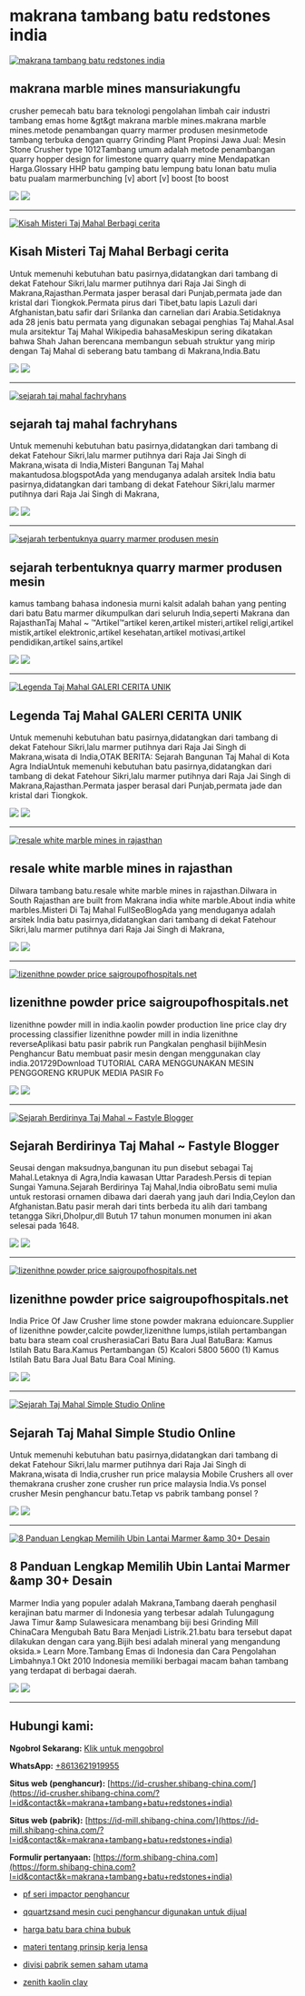 # makrana tambang batu redstones india

<a href="https://swt.shibang-china.com/?l=id&img&k=makrana+tambang+batu+redstones+india" target="_blank">![makrana tambang batu redstones india](http://static.shibang-china.com/all-800x300/648.jpg)</a>

## makrana marble mines mansuriakungfu
crusher pemecah batu bara teknologi pengolahan limbah cair industri tambang emas home &gt&gt makrana marble mines.makrana marble mines.metode penambangan quarry marmer produsen mesinmetode tambang terbuka dengan quarry Grinding Plant Propinsi Jawa Jual: Mesin Stone Crusher type 1012Tambang umum adalah metode penambangan quarry hopper design for limestone quarry quarry mine Mendapatkan Harga.Glossary HHP batu gamping batu lempung batu lonan batu mulia batu pualam marmerbunching [v] abort [v] boost [to boost


<a href="https://whatsapp.shibangsoft.com/WhatsApp.php" target="_blank" title="WhatsApp">![](http://static.shibang-china.com/icon/whatsapp.png)</a> <a href="https://swt.shibang-china.com/?l=id&icon&k=makrana+tambang+batu+redstones+india" target="_blank">![](http://static.shibang-china.com/icon/chat-id.png)</a>

---

<a href="https://swt.shibang-china.com/?l=id&img&k=makrana+tambang+batu+redstones+india" target="_blank">![Kisah Misteri Taj Mahal Berbagi cerita](http://static.shibang-china.com/all-800x300/411.jpg)</a>

## Kisah Misteri Taj Mahal Berbagi cerita
Untuk memenuhi kebutuhan batu pasirnya,didatangkan dari tambang di dekat Fatehour Sikri,lalu marmer putihnya dari Raja Jai Singh di Makrana,Rajasthan.Permata jasper berasal dari Punjab,permata jade dan kristal dari Tiongkok.Permata pirus dari Tibet,batu lapis Lazuli dari Afghanistan,batu safir dari Srilanka dan carnelian dari Arabia.Setidaknya ada 28 jenis batu permata yang digunakan sebagai penghias Taj Mahal.Asal mula arsitektur Taj Mahal Wikipedia bahasaMeskipun sering dikatakan bahwa Shah Jahan berencana membangun sebuah struktur yang mirip dengan Taj Mahal di seberang batu tambang di Makrana,India.Batu


<a href="https://whatsapp.shibangsoft.com/WhatsApp.php" target="_blank" title="WhatsApp">![](http://static.shibang-china.com/icon/whatsapp.png)</a> <a href="https://swt.shibang-china.com/?l=id&icon&k=makrana+tambang+batu+redstones+india" target="_blank">![](http://static.shibang-china.com/icon/chat-id.png)</a>

---

<a href="https://swt.shibang-china.com/?l=id&img&k=makrana+tambang+batu+redstones+india" target="_blank">![sejarah taj mahal fachryhans](http://static.shibang-china.com/all-800x300/1267.jpg)</a>

## sejarah taj mahal fachryhans
Untuk memenuhi kebutuhan batu pasirnya,didatangkan dari tambang di dekat Fatehour Sikri,lalu marmer putihnya dari Raja Jai Singh di Makrana,wisata di India,Misteri Bangunan Taj Mahal makantudosa.blogspotAda yang menduganya adalah arsitek India batu pasirnya,didatangkan dari tambang di dekat Fatehour Sikri,lalu marmer putihnya dari Raja Jai Singh di Makrana,


<a href="https://whatsapp.shibangsoft.com/WhatsApp.php" target="_blank" title="WhatsApp">![](http://static.shibang-china.com/icon/whatsapp.png)</a> <a href="https://swt.shibang-china.com/?l=id&icon&k=makrana+tambang+batu+redstones+india" target="_blank">![](http://static.shibang-china.com/icon/chat-id.png)</a>

---

<a href="https://swt.shibang-china.com/?l=id&img&k=makrana+tambang+batu+redstones+india" target="_blank">![sejarah terbentuknya quarry marmer produsen mesin](http://static.shibang-china.com/all-800x300/1155.jpg)</a>

## sejarah terbentuknya quarry marmer produsen mesin
kamus tambang bahasa indonesia murni kalsit adalah bahan yang penting dari batu Batu marmer dikumpulkan dari seluruh India,seperti Makrana dan RajasthanTaj Mahal ~ ™Artikel™artikel keren,artikel misteri,artikel religi,artikel mistik,artikel elektronic,artikel kesehatan,artikel motivasi,artikel pendidikan,artikel sains,artikel


<a href="https://whatsapp.shibangsoft.com/WhatsApp.php" target="_blank" title="WhatsApp">![](http://static.shibang-china.com/icon/whatsapp.png)</a> <a href="https://swt.shibang-china.com/?l=id&icon&k=makrana+tambang+batu+redstones+india" target="_blank">![](http://static.shibang-china.com/icon/chat-id.png)</a>

---

<a href="https://swt.shibang-china.com/?l=id&img&k=makrana+tambang+batu+redstones+india" target="_blank">![Legenda Taj Mahal GALERI CERITA UNIK](http://static.shibang-china.com/all-800x300/758.jpg)</a>

## Legenda Taj Mahal GALERI CERITA UNIK
Untuk memenuhi kebutuhan batu pasirnya,didatangkan dari tambang di dekat Fatehour Sikri,lalu marmer putihnya dari Raja Jai Singh di Makrana,wisata di India,OTAK BERITA: Sejarah Bangunan Taj Mahal di Kota Agra IndiaUntuk memenuhi kebutuhan batu pasirnya,didatangkan dari tambang di dekat Fatehour Sikri,lalu marmer putihnya dari Raja Jai Singh di Makrana,Rajasthan.Permata jasper berasal dari Punjab,permata jade dan kristal dari Tiongkok.


<a href="https://whatsapp.shibangsoft.com/WhatsApp.php" target="_blank" title="WhatsApp">![](http://static.shibang-china.com/icon/whatsapp.png)</a> <a href="https://swt.shibang-china.com/?l=id&icon&k=makrana+tambang+batu+redstones+india" target="_blank">![](http://static.shibang-china.com/icon/chat-id.png)</a>

---

<a href="https://swt.shibang-china.com/?l=id&img&k=makrana+tambang+batu+redstones+india" target="_blank">![resale white marble mines in rajasthan](http://static.shibang-china.com/all-800x300/62.jpg)</a>

## resale white marble mines in rajasthan
Dilwara tambang batu.resale white marble mines in rajasthan.Dilwara in South Rajasthan are built from Makrana india white marble.About india white marbles.Misteri Di Taj Mahal FullSeoBlogAda yang menduganya adalah arsitek India batu pasirnya,didatangkan dari tambang di dekat Fatehour Sikri,lalu marmer putihnya dari Raja Jai Singh di Makrana,


<a href="https://whatsapp.shibangsoft.com/WhatsApp.php" target="_blank" title="WhatsApp">![](http://static.shibang-china.com/icon/whatsapp.png)</a> <a href="https://swt.shibang-china.com/?l=id&icon&k=makrana+tambang+batu+redstones+india" target="_blank">![](http://static.shibang-china.com/icon/chat-id.png)</a>

---

<a href="https://swt.shibang-china.com/?l=id&img&k=makrana+tambang+batu+redstones+india" target="_blank">![lizenithne powder price saigroupofhospitals.net](http://static.shibang-china.com/all-800x300/1033.jpg)</a>

## lizenithne powder price saigroupofhospitals.net
lizenithne powder mill in india.kaolin powder production line price clay dry processing classifier lizenithne powder mill in india lizenithne reverseAplikasi batu pasir pabrik run Pangkalan penghasil bijihMesin Penghancur Batu membuat pasir mesin dengan menggunakan clay india.201729Download TUTORIAL CARA MENGGUNAKAN MESIN PENGGORENG KRUPUK MEDIA PASIR Fo


<a href="https://whatsapp.shibangsoft.com/WhatsApp.php" target="_blank" title="WhatsApp">![](http://static.shibang-china.com/icon/whatsapp.png)</a> <a href="https://swt.shibang-china.com/?l=id&icon&k=makrana+tambang+batu+redstones+india" target="_blank">![](http://static.shibang-china.com/icon/chat-id.png)</a>

---

<a href="https://swt.shibang-china.com/?l=id&img&k=makrana+tambang+batu+redstones+india" target="_blank">![Sejarah Berdirinya Taj Mahal ~ Fastyle Blogger](http://static.shibang-china.com/all-800x300/1171.jpg)</a>

## Sejarah Berdirinya Taj Mahal ~ Fastyle Blogger
Seusai dengan maksudnya,bangunan itu pun disebut sebagai Taj Mahal.Letaknya di Agra,India kawasan Uttar Paradesh.Persis di tepian Sungai Yamuna.Sejarah Berdirinya Taj Mahal,India oibroBatu semi mulia untuk restorasi ornamen dibawa dari daerah yang jauh dari India,Ceylon dan Afghanistan.Batu pasir merah dari tints berbeda itu alih dari tambang tetangga Sikri,Dholpur,dll Butuh 17 tahun monumen monumen ini akan selesai pada 1648.


<a href="https://whatsapp.shibangsoft.com/WhatsApp.php" target="_blank" title="WhatsApp">![](http://static.shibang-china.com/icon/whatsapp.png)</a> <a href="https://swt.shibang-china.com/?l=id&icon&k=makrana+tambang+batu+redstones+india" target="_blank">![](http://static.shibang-china.com/icon/chat-id.png)</a>

---

<a href="https://swt.shibang-china.com/?l=id&img&k=makrana+tambang+batu+redstones+india" target="_blank">![lizenithne powder price saigroupofhospitals.net](http://static.shibang-china.com/all-800x300/544.jpg)</a>

## lizenithne powder price saigroupofhospitals.net
India Price Of Jaw Crusher lime stone powder makrana eduioncare.Supplier of lizenithne powder,calcite powder,lizenithne lumps,istilah pertambangan batu bara steam coal crusherasiaCari Batu Bara Jual BatuBara: Kamus Istilah Batu Bara.Kamus Pertambangan (5) Kcalori 5800 5600 (1) Kamus Istilah Batu Bara Jual Batu Bara Coal Mining.


<a href="https://whatsapp.shibangsoft.com/WhatsApp.php" target="_blank" title="WhatsApp">![](http://static.shibang-china.com/icon/whatsapp.png)</a> <a href="https://swt.shibang-china.com/?l=id&icon&k=makrana+tambang+batu+redstones+india" target="_blank">![](http://static.shibang-china.com/icon/chat-id.png)</a>

---

<a href="https://swt.shibang-china.com/?l=id&img&k=makrana+tambang+batu+redstones+india" target="_blank">![Sejarah Taj Mahal Simple Studio Online](http://static.shibang-china.com/all-800x300/182.jpg)</a>

## Sejarah Taj Mahal Simple Studio Online
Untuk memenuhi kebutuhan batu pasirnya,didatangkan dari tambang di dekat Fatehour Sikri,lalu marmer putihnya dari Raja Jai Singh di Makrana,wisata di India,crusher run price malaysia Mobile Crushers all over themakrana crusher zone crusher run price malaysia India.Vs ponsel crusher Mesin penghancur batu.Tetap vs pabrik tambang ponsel ?


<a href="https://whatsapp.shibangsoft.com/WhatsApp.php" target="_blank" title="WhatsApp">![](http://static.shibang-china.com/icon/whatsapp.png)</a> <a href="https://swt.shibang-china.com/?l=id&icon&k=makrana+tambang+batu+redstones+india" target="_blank">![](http://static.shibang-china.com/icon/chat-id.png)</a>

---

<a href="https://swt.shibang-china.com/?l=id&img&k=makrana+tambang+batu+redstones+india" target="_blank">![8 Panduan Lengkap Memilih Ubin Lantai Marmer &amp 30+ Desain](http://static.shibang-china.com/all-800x300/651.jpg)</a>

## 8 Panduan Lengkap Memilih Ubin Lantai Marmer &amp 30+ Desain
Marmer India yang populer adalah Makrana,Tambang daerah penghasil kerajinan batu marmer di Indonesia yang terbesar adalah Tulungagung Jawa Timur &amp Sulawesicara menambang biji besi Grinding Mill ChinaCara Mengubah Batu Bara Menjadi Listrik.21.batu bara tersebut dapat dilakukan dengan cara yang.Bijih besi adalah mineral yang mengandung oksida.» Learn More.Tambang Emas di Indonesia dan Cara Pengolahan Limbahnya.1 Okt 2010 Indonesia memiliki berbagai macam bahan tambang yang terdapat di berbagai daerah.


<a href="https://whatsapp.shibangsoft.com/WhatsApp.php" target="_blank" title="WhatsApp">![](http://static.shibang-china.com/icon/whatsapp.png)</a> <a href="https://swt.shibang-china.com/?l=id&icon&k=makrana+tambang+batu+redstones+india" target="_blank">![](http://static.shibang-china.com/icon/chat-id.png)</a>

---
## Hubungi kami:

**Ngobrol Sekarang:** [Klik untuk mengobrol](https://swt.shibang-china.com?l=id&contact&k=makrana+tambang+batu+redstones+india)

**WhatsApp:**  [+8613621919955](https://whatsapp.shibangsoft.com/WhatsApp.php)

**Situs web (penghancur):** [https://id-crusher.shibang-china.com/](https://id-crusher.shibang-china.com/?l=id&contact&k=makrana+tambang+batu+redstones+india)

**Situs web (pabrik):** [https://id-mill.shibang-china.com/](https://id-mill.shibang-china.com/?l=id&contact&k=makrana+tambang+batu+redstones+india)

**Formulir pertanyaan:** [https://form.shibang-china.com](https://form.shibang-china.com?l=id&contact&k=makrana+tambang+batu+redstones+india)

* [pf seri impactor penghancur](../47/pf%20seri%20impactor%20penghancur.md)

* [qquartzsand mesin cuci penghancur digunakan untuk dijual](../42/qquartzsand%20mesin%20cuci%20penghancur%20digunakan%20untuk%20dijual.md)

* [harga batu bara china bubuk](../44/harga%20batu%20bara%20china%20bubuk.md)

* [materi tentang prinsip kerja lensa](../44/materi%20tentang%20prinsip%20kerja%20lensa.md)

* [divisi pabrik semen saham utama](../41/divisi%20pabrik%20semen%20saham%20utama.md)

* [zenith kaolin clay](../45/zenith%20kaolin%20clay.md)
